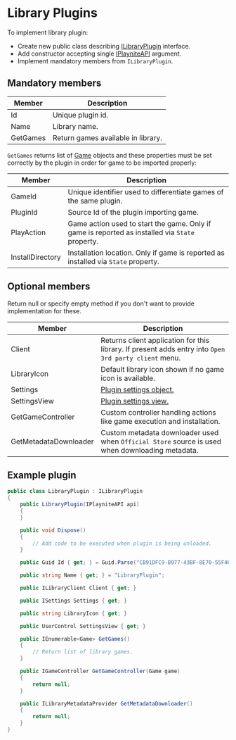 Library Plugins
=====================

To implement library plugin:

* Create new public class describing [ILibraryPlugin](xref:Playnite.SDK.Plugins.ILibraryPlugin) interface.
* Add constructor accepting single [IPlayniteAPI](xref:Playnite.SDK.IPlayniteAPI) argument.
* Implement mandatory members from `ILibraryPlugin`.

Mandatory members
---------------------

| Member | Description |
| -- | -- |
| Id | Unique plugin id. |
| Name | Library name. |
| GetGames | Return games available in library. |

`GetGames` returns list of [Game](xref:Playnite.SDK.Models.Game) objects and these properties must be set correctly by the plugin in order for game to be imported properly:

| Member | Description |
| -- | -- |
| GameId | Unique identifier used to differentiate games of the same plugin. |
| PluginId | Source Id of the plugin importing game. |
| PlayAction | Game action used to start the game. Only if game is reported as installed via `State` property. |
| InstallDirectory | Installation location. Only if game is reported as installed via `State` property.  |

Optional members
---------------------

Return null or specify empty method if you don't want to provide implementation for these.

| Member | Description |
| -- | -- |
| Client | Returns client application for this library. If present adds entry into `Open 3rd party client` menu. |
| LibraryIcon | Default library icon shown if no game icon is available. |
| Settings | [Plugin settings object.](pluginSettings.md) |
| SettingsView | [Plugin settings view.](pluginSettings.md) |
| GetGameController | Custom controller handling actions like game execution and installation. |
| GetMetadataDownloader | Custom metadata downloader used when `Official Store` source is used when downloading metadata. |

Example plugin
---------------------

```csharp
public class LibraryPlugin : ILibraryPlugin
{
    public LibraryPlugin(IPlayniteAPI api)
    {
    }

    public void Dispose()
    {
        // Add code to be executed when plugin is being unloaded.
    }

    public Guid Id { get; } = Guid.Parse("CB91DFC9-B977-43BF-8E70-55F46E410FCC");

    public string Name { get; } = "LibraryPlugin";

    public ILibraryClient Client { get; }

    public ISettings Settings { get; }

    public string LibraryIcon { get; }

    public UserControl SettingsView { get; }

    public IEnumerable<Game> GetGames()
    {
        // Return list of library games.
    }

    public IGameController GetGameController(Game game)
    {
        return null;
    }

    public ILibraryMetadataProvider GetMetadataDownloader()
    {
        return null;        
    }
}
```